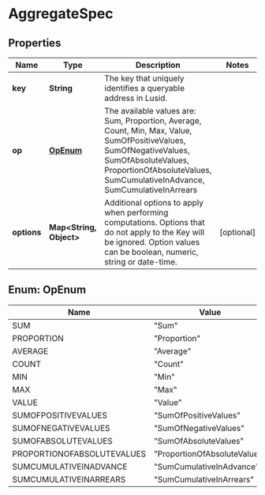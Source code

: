 

# AggregateSpec


## Properties

| Name | Type | Description | Notes |
|------------ | ------------- | ------------- | -------------|
|**key** | **String** | The key that uniquely identifies a queryable address in Lusid. |  |
|**op** | [**OpEnum**](#OpEnum) | The available values are: Sum, Proportion, Average, Count, Min, Max, Value, SumOfPositiveValues, SumOfNegativeValues, SumOfAbsoluteValues, ProportionOfAbsoluteValues, SumCumulativeInAdvance, SumCumulativeInArrears |  |
|**options** | **Map&lt;String, Object&gt;** | Additional options to apply when performing computations. Options that do not apply to the Key will be  ignored. Option values can be boolean, numeric, string or date-time. |  [optional] |



## Enum: OpEnum

| Name | Value |
|---- | -----|
| SUM | &quot;Sum&quot; |
| PROPORTION | &quot;Proportion&quot; |
| AVERAGE | &quot;Average&quot; |
| COUNT | &quot;Count&quot; |
| MIN | &quot;Min&quot; |
| MAX | &quot;Max&quot; |
| VALUE | &quot;Value&quot; |
| SUMOFPOSITIVEVALUES | &quot;SumOfPositiveValues&quot; |
| SUMOFNEGATIVEVALUES | &quot;SumOfNegativeValues&quot; |
| SUMOFABSOLUTEVALUES | &quot;SumOfAbsoluteValues&quot; |
| PROPORTIONOFABSOLUTEVALUES | &quot;ProportionOfAbsoluteValues&quot; |
| SUMCUMULATIVEINADVANCE | &quot;SumCumulativeInAdvance&quot; |
| SUMCUMULATIVEINARREARS | &quot;SumCumulativeInArrears&quot; |



